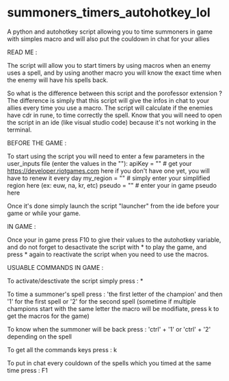# summoners_timers_autohotkey_lol
A python and autohotkey script allowing you to time summoners in game with simples macro and will also put the couldown in chat for your allies



READ ME : 

The script will allow you to start timers by using macros when an enemy uses a spell, and by using another macro you will
know the exact time when the enemy will have his spells back. 

So what is the difference between this script and the porofessor extension ? 
The difference is simply that this script will give the infos in chat to your allies every time you use a macro.
The script will calculate if the enemies have cdr in rune, to time correctly the spell.
Know that you will need to open the script in an ide (like visual studio code) because it's not working in the terminal.


BEFORE THE GAME :

To start using the script you will need to enter a few parameters in the user_inputs file (enter the values in the ""):
apiKey  = ""     # get your https://developer.riotgames.com here if you don't have one yet, you will have to renew it every day 
my_region = ""    # simply enter your simplified region here (ex: euw, na, kr, etc)
pseudo = ""      # enter your in game pseudo here 

Once it's done simply launch the script "launcher" from the ide before your game or while your game.  


IN GAME :

Once your in game press F10 to give their values to the autohotkey variable, and do not forget to 
desactivate the script with  * to play the game,  and press * again to reactivate the script when 
you need to use the macros. 


USUABLE COMMANDS IN GAME :

To activate/desctivate the script simply press : *

To time a summoner's spell press : 'the first letter of the champion' and then '1' for the first spell or '2' for the second spell
(sometime if multiple champions start with the same letter the macro will be modifiate, press k to get the macros for the game)

To know when the summoner will be back press : 'ctrl' + '1' or 'ctrl' + '2' depending on the spell

To get all the commands keys press : k

To put in chat every couldown of the spells which you timed at the same time press : F1




